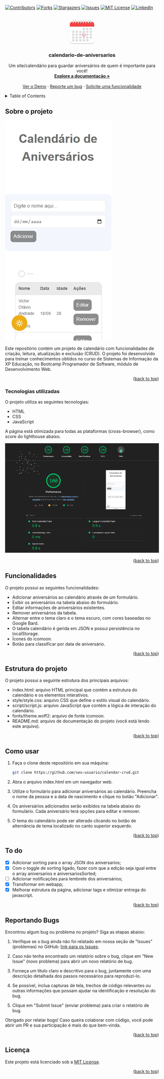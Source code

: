 <a name="readme-top"></a>

[![Contributors][contributors-shield]][contributors-url]
[![Forks][forks-shield]][forks-url]
[![Stargazers][stars-shield]][stars-url]
[![Issues][issues-shield]][issues-url]
[![MIT License][license-shield]][license-url]
[![LinkedIn][linkedin-shield]][linkedin-url]

<br />
<div align="center">
  <a href="https://github.com/voaneves/calendario-de-aniversarios">
    <img src="img/calendario-de-aniversarios-logo.webp" alt="Logo" width="80" height="80">
  </a>

  <h3 align="center">calendario-de-aniversarios</h3>

  <p align="center">
    Um site/calendário para guardar aniversários de quem é importante para você!
    <br />
    <a href="https://github.com/voaneves/calendario-de-aniversarios"><strong>Explore a documentação »</strong></a>
    <br />
    <br />
    <a href="https://voaneves.com/calendario-de-aniversarios">Ver o Demo</a>
    ·
    <a href="https://github.com/voaneves/calendario-de-aniversarios/issues">Reporte um bug</a>
    ·
    <a href="https://github.com/voaneves/calendario-de-aniversarios/issues">Solicite uma funcionalidade</a>
  </p>
</div>

<details>
  <summary>Table of Contents</summary>
  <ol>
    <li>
      <a href="#sobre-o-projeto">Sobre o projeto</a>
      <ul>
        <li><a href="#tecnologias-utilizadas">Tecnologias utilizadas</a></li>
      </ul>
    </li>
    <li><a href="#funcionalidades">Funcionalidades</a></li>
    <li><a href="#estrutura-do-projeto">Estrutura do projeto</a></li>
    <li><a href="#como-usar">Como usar</a></li>
    <li><a href="#to-do">To do</a></li>
    <li><a href="#reportando-bugs">Reportando bugs</a></li>
    <li><a href="#licença">Licença</a></li>
  </ol>
</details>

## Sobre o projeto

[![Calendário de Aniversários][calendario-de-aniversarios-img]][calendario-de-aniversarios-link]

Este repositório contém um projeto de calendário com funcionalidades de criação, leitura, atualização e exclusão (CRUD). O projeto foi desenvolvido para treinar conhecimentos obtidos no curso de Sistemas de Informação da XP Educação, no Bootcamp Programador de Software, módulo de Desenvolvimento Web.

<p align="right">(<a href="#readme-top">back to top</a>)</p>

### Tecnologias utilizadas

O projeto utiliza as seguintes tecnologias:

- HTML
- CSS
- JavaScript

A página está otimizada para todas as plataformas (cross-browser), como score do lighthouse abaixo.

[![Lighthouse][lighthouse-img]][lighthouse-link]

<p align="right">(<a href="#readme-top">back to top</a>)</p>

## Funcionalidades

O projeto possui as seguintes funcionalidades:

- Adicionar aniversários ao calendário através de um formulário.
- Exibir os aniversários na tabela abaixo do formulário.
- Editar informações de aniversários existentes.
- Remover aniversários da tabela.
- Alternar entre o tema claro e o tema escuro, com cores baseadas no Google Bard.
- O tabela calendário é gerida em JSON e possui persistência no localStorage.
- Ícones do icomoon.
- Botão para classificar por data de aniversário.

<p align="right">(<a href="#readme-top">back to top</a>)</p>

## Estrutura do projeto

O projeto possui a seguinte estrutura dos principais arquivos:

- index.html: arquivo HTML principal que contém a estrutura do calendário e os elementos interativos.
- style/style.css: arquivo CSS que define o estilo visual do calendário.
- script/script.js: arquivo JavaScript que contém a lógica de interação do calendário.
- fonts/theme.woff2: arquivo de fonte icomoon.
- README.md: arquivo de documentação do projeto (você está lendo este arquivo).

<p align="right">(<a href="#readme-top">back to top</a>)</p>

## Como usar

1. Faça o clone deste repositório em sua máquina:

   ```bash
   git clone https://github.com/seu-usuario/calendar-crud.git

   ```

2. Abra o arquivo index.html em um navegador web.

3. Utilize o formulário para adicionar aniversários ao calendário. Preencha o nome da pessoa e a data de nascimento e clique no botão "Adicionar".

4. Os aniversários adicionados serão exibidos na tabela abaixo do formulário. Cada aniversário terá opções para editar e remover.

5. O tema do calendário pode ser alterado clicando no botão de alternância de tema localizado no canto superior esquerdo.

<p align="right">(<a href="#readme-top">back to top</a>)</p>

## To do

- [x] Adicionar sorting para o array JSON dos aniversarios;
- [x] Com o toggle de sorting ligado, fazer com que a edição seja igual entre o array aniversarios e aniversariosSorted;
- [ ] Adicionar notificações para lembrete dos aniversários;
- [x] Transformar em webapp;
- [x] Melhorar estrutura da página, adicionar tags <meta> e otimizar entrega do javascript.

<p align="right">(<a href="#readme-top">back to top</a>)</p>

## Reportando Bugs

Encontrou algum bug ou problema no projeto? Siga as etapas abaixo:

1. Verifique se o bug ainda não foi relatado em nossa seção de "Issues" (problemas) no GitHub: [link para os Issues](https://github.com/voaneves/calendar-crud/issues).

2. Caso não tenha encontrado um relatório sobre o bug, clique em "New Issue" (novo problema) para abrir um novo relatório de bug.

3. Forneça um título claro e descritivo para o bug, juntamente com uma descrição detalhada dos passos necessários para reproduzi-lo.

4. Se possível, inclua capturas de tela, trechos de código relevantes ou outras informações que possam ajudar na identificação e resolução do bug.

5. Clique em "Submit Issue" (enviar problema) para criar o relatório de bug.

Obrigado por relatar bugs! Caso queira colaborar com código, você pode abrir um PR e sua participação é mais do que bem-vinda.

<p align="right">(<a href="#readme-top">back to top</a>)</p>

## Licença

Este projeto está licenciado sob a [MIT License](/LICENSE).

<p align="right">(<a href="#readme-top">back to top</a>)</p>

[contributors-shield]: https://img.shields.io/github/contributors/voaneves/calendario-de-aniversarios.svg?style=for-the-badge
[contributors-url]: https://github.com/voaneves/calendario-de-aniversarios/graphs/contributors
[forks-shield]: https://img.shields.io/github/forks/voaneves/calendario-de-aniversarios.svg?style=for-the-badge
[forks-url]: https://github.com/voaneves/calendario-de-aniversarios/network/members
[stars-shield]: https://img.shields.io/github/stars/voaneves/calendario-de-aniversarios.svg?style=for-the-badge
[stars-url]: https://github.com/voaneves.com/calendario-de-aniversarios/stargazers
[issues-shield]: https://img.shields.io/github/issues/voaneves/calendario-de-aniversarios.svg?style=for-the-badge
[issues-url]: https://github.com/voaneves/calendario-de-aniversarios/issues
[license-shield]: https://img.shields.io/github/license/voaneves/calendario-de-aniversarios.svg?style=for-the-badge
[license-url]: https://github.com/voaneves/calendario-de-aniversarios/blob/master/LICENSE.txt
[linkedin-shield]: https://img.shields.io/badge/-LinkedIn-black.svg?style=for-the-badge&logo=linkedin&colorB=555
[linkedin-url]: https://linkedin.com/in/voaneves
[calendario-de-aniversarios-logo]: img/calendario-de-aniversarios-logo.webp
[calendario-de-aniversarios-img]: img/calendario-de-aniversarios.png
[calendario-de-aniversarios-link]: https://voaneves.com/calendario-de-aniversarios
[lighthouse-img]: img/lighthouse_score.png
[lighthouse-link]: https://pagespeed.web.dev/analysis/https-voaneves-com-calendario-de-aniversarios/dy2zzoyur6?form_factor=mobile

